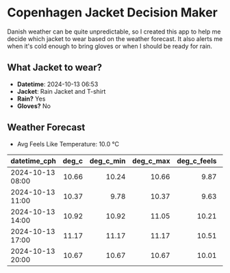 
# Copenhagen Jacket Decision Maker

Danish weather can be quite unpredictable, so I created this app to help me decide which jacket to wear based on the weather forecast. 
It also alerts me when it's cold enough to bring gloves or when I should be ready for rain.

## What Jacket to wear?

- **Datetime**: 2024-10-13 06:53
- **Jacket**: Rain Jacket and T-shirt
- **Rain?** Yes
- **Gloves?** No

## Weather Forecast
- Avg Feels Like Temperature: 10.0 °C

| datetime_cph     |   deg_c |   deg_c_min |   deg_c_max |   deg_c_feels | weather   | wind   | rain   |
|:-----------------|--------:|------------:|------------:|--------------:|:----------|:-------|:-------|
| 2024-10-13 08:00 |   10.66 |       10.24 |       10.66 |          9.87 | Rain      | Medium | Low    |
| 2024-10-13 11:00 |   10.37 |        9.78 |       10.37 |          9.63 | Rain      | Low    | Low    |
| 2024-10-13 14:00 |   10.92 |       10.92 |       11.05 |         10.21 | Rain      | Low    | Low    |
| 2024-10-13 17:00 |   11.17 |       11.17 |       11.17 |         10.51 | Rain      | Low    | Low    |
| 2024-10-13 20:00 |   10.67 |       10.67 |       10.67 |         10.01 | Rain      | Low    | Low    |
        